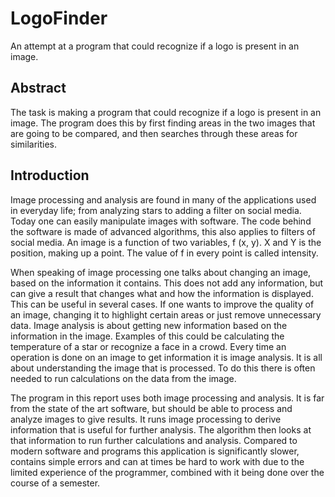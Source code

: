 # LogoFinder
An attempt at a program that could recognize if a logo is present in an image.

## Abstract
The task is making a program that could recognize if a logo is present in an image. The program does
this by first finding areas in the two images that are going to be compared, and then searches
through these areas for similarities.

## Introduction
Image processing and analysis are found in many of the applications used in everyday life; from
analyzing stars to adding a filter on social media. Today one can easily manipulate images with
software. The code behind the software is made of advanced algorithms, this also applies to filters of
social media. An image is a function of two variables, f (x, y). X and Y is the position, making up a
point. The value of f in every point is called intensity.

When speaking of image processing one talks about changing an image, based on the information it
contains. This does not add any information, but can give a result that changes what and how the
information is displayed. This can be useful in several cases. If one wants to improve the quality of an
image, changing it to highlight certain areas or just remove unnecessary data.
Image analysis is about getting new information based on the information in the image. Examples of
this could be calculating the temperature of a star or recognize a face in a crowd. Every time an
operation is done on an image to get information it is image analysis. It is all about understanding the
image that is processed. To do this there is often needed to run calculations on the data from the
image.

The program in this report uses both image processing and analysis. It is far from the state of the art
software, but should be able to process and analyze images to give results. It runs image processing
to derive information that is useful for further analysis. The algorithm then looks at that information
to run further calculations and analysis. Compared to modern software and programs this application
is significantly slower, contains simple errors and can at times be hard to work with due to the
limited experience of the programmer, combined with it being done over the course of a semester. 
